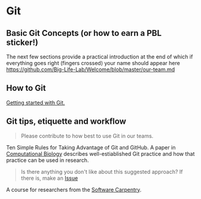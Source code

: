 # Git

## Basic Git Concepts (or how to earn a PBL sticker!)

The next few sections provide a practical introduction at the end of which if everything goes right (fingers crossed) your name should appear here https://github.com/Big-Life-Lab/Welcome/blob/master/our-team.md

## How to Git

[Getting started with Git.](https://git-scm.com/book/en/v1/Getting-Started-Git-Basics)

## Git tips, etiquette and workflow

> Please contribute to how best to use Git in our teams.

Ten Simple Rules for Taking Advantage of Git and GitHub. A paper in [Computational Biology](https://www.ncbi.nlm.nih.gov/pmc/articles/PMC4945047/) describes well-estiablished Git practice and how that practice can be used in research.

> Is there anything you don't like about this suggested approach? If there is, make an [Issue](https://github.com/Big-Life-Lab/Welcome/issues)

A course for researchers from the [Software Carpentry](https://swcarpentry.github.io/git-novice/).
